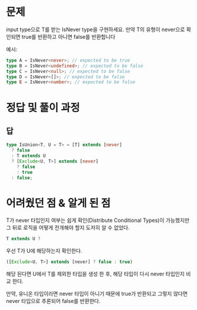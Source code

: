 # 문제

input type으로 T를 받는 IsNever type을 구현하세요. 만약 T의 유형이 never으로 확인되면 true를 반환하고 아니면 false를 반환합니다

예시:

```ts
type A = IsNever<never>; // expected to be true
type B = IsNever<undefined>; // expected to be false
type C = IsNever<null>; // expected to be false
type D = IsNever<[]>; // expected to be false
type E = IsNever<number>; // expected to be false
```

# 정답 및 풀이 과정

## 답

```ts
type IsUnion<T, U = T> = [T] extends [never]
  ? false
  : T extends U
  ? [Exclude<U, T>] extends [never]
    ? false
    : true
  : false;
```

# 어려웠던 점 & 알게 된 점

T가 never 타입인지 여부는 쉽게 확인(Distribute Conditional Types)이 가능했지만 그 뒤로 로직을 어떻게 전개해야 할지 도저히 알 수 없었다.

```ts
T extends U ?
```

우선 T가 U에 해당하는지 확인한다.

```ts
([Exclude<U, T>] extends [never] ? false : true)
```

해당 된다면 U에서 T를 제외한 타입을 생성 한 후, 해당 타입이 다시 never 타입인지 비교 한다.

만약, 유니온 타입이라면 never 타입이 아니기 때문에 true가 반환되고 그렇지 않다면 never 타입으로 추론되어 false를 반환한다.
